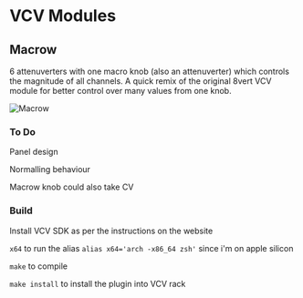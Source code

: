 # VCV Modules

## Macrow
6 attenuverters with one macro knob (also an attenuverter) which controls the magnitude of all channels. A quick remix of the original 8vert VCV module for better control over many values from one knob.


![Macrow](preview.jpg)


### To Do

Panel design

Normalling behaviour

Macrow knob could also take CV


### Build

Install VCV SDK as per the instructions on the website

```x64``` to run the alias ```alias x64='arch -x86_64 zsh'``` since i'm on apple silicon

```make``` to compile

```make install``` to install the plugin into VCV rack